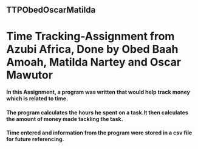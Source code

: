 ## TTPObedOscarMatilda

# Time Tracking-Assignment from Azubi Africa, Done by Obed Baah Amoah, Matilda Nartey and Oscar Mawutor 

#### In this Assignment, a program was written that would help track money which is related to time.
#### The program calculates the hours he spent on a task.It then calculates the amount of money made tackling the task.
#### Time entered and information from the program were stored in a csv file for future referencing.
